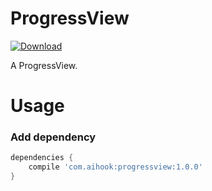 ProgressView
=================
[ ![Download](https://api.bintray.com/packages/itrojan/maven/progressview/images/download.svg) ](https://bintray.com/itrojan/maven/progressview/_latestVersion)

A ProgressView.

# Usage

### Add dependency

```groovy
dependencies {
    compile 'com.aihook:progressview:1.0.0'
}
```